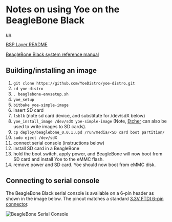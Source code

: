 # Notes on using Yoe on the BeagleBone Black

[up](README.md)

[BSP Layer README](https://github.com/YoeDistro/meta-ti/blob/master/README)

[BeagleBone Black system reference manual](https://github.com/beagleboard/beaglebone-black/wiki/System-Reference-Manual)

## Building/installing an image

1. `git clone https://github.com/YoeDistro/yoe-distro.git`
1. `cd yoe-distro`
1. `. beaglebone-envsetup.sh`
1. `yoe_setup`
1. `bitbake yoe-simple-image`
1. insert SD card
1. `lsblk` (note sd card device, and substitute for /dev/sdX below)
1. `yoe_install_image /dev/sdX yoe-simple-image` (Note,
   [Etcher](https://www.balena.io/etcher/) can also be used to write images to
   SD cards).
1. `cp deploy/beaglebone_0.0.1.upd /run/media/<SD card boot partition/`
1. `sudo eject /dev/sdX`
1. connect serial console (instructions below)
1. install SD card in a BeagleBone
1. hold the boot switch, apply power, and BeagleBone will now boot from SD card
   and install Yoe to the eMMC flash.
1. remove power and SD card. Yoe should now boot from eMMC disk.

## Connecting to serial console

The BeagleBone Black serial console is available on a 6-pin header as shown in
the image below. The pinout matches a standard
[3.3V FTDI 6-pin connector](https://www.ftdichip.com/Support/Documents/DataSheets/Cables/DS_TTL-232R_CABLES.pdf).

![BeagleBone Serial Console](beagleboneblack.jpg)
